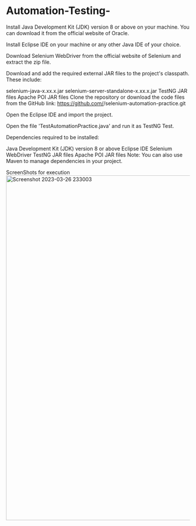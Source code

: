 # Automation-Testing-
Install Java Development Kit (JDK) version 8 or above on your machine. You can download it from the official website of Oracle.

Install Eclipse IDE on your machine or any other Java IDE of your choice.

Download Selenium WebDriver from the official website of Selenium and extract the zip file.

Download and add the required external JAR files to the project's classpath. These include:

selenium-java-x.xx.x.jar
selenium-server-standalone-x.xx.x.jar
TestNG JAR files
Apache POI JAR files
Clone the repository or download the code files from the GitHub link:
https://github.com/<your-repo-name>/selenium-automation-practice.git

Open the Eclipse IDE and import the project.

Open the file 'TestAutomationPractice.java' and run it as TestNG Test.

Dependencies required to be installed:

Java Development Kit (JDK) version 8 or above
Eclipse IDE
Selenium WebDriver
TestNG JAR files
Apache POI JAR files
Note: You can also use Maven to manage dependencies in your project.


ScreenShots for execution
<img width="944" alt="Screenshot 2023-03-26 233003" src="https://user-images.githubusercontent.com/43443172/227805942-b347f0af-9914-4d33-a853-65546bca8117.png">
